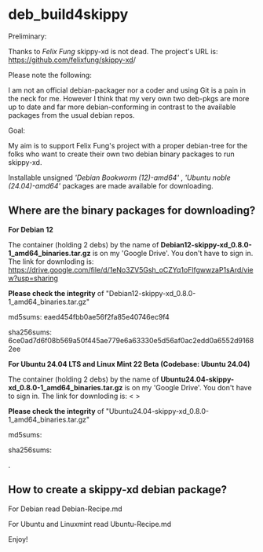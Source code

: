 # deb_build4skippy

Preliminary:

Thanks to *Felix Fung* skippy-xd is not dead. The project's URL is: <https://github.com/felixfung/skippy-xd>/

Please note the following:

I am not an official debian-packager nor a coder and using Git is a pain in the neck for me. However I think that my very own two deb-pkgs are more up to date and far more debian-conforming in contrast to the available packages from the usual debian repos.

Goal:

My aim is to support Felix Fung's project with a proper debian-tree for the folks who want to create their own two debian binary packages to run skippy-xd.

Installable unsigned *'Debian Bookworm (12)-amd64'* , *'Ubuntu noble (24.04)-amd64'* packages are made available for downloading.

## Where are the binary packages for downloading?

**For Debian 12**

The container (holding 2 debs) by the name of **Debian12-skippy-xd_0.8.0-1_amd64_binaries.tar.gz** is on my 'Google Drive'. You don't have to sign in. The link for downloding is: <https://drive.google.com/file/d/1eNo3ZV5Gsh_oCZYq1oFlfgwwzaP1sArd/view?usp=sharing>

**Please check the integrity** of "Debian12-skippy-xd_0.8.0-1_amd64_binaries.tar.gz"

md5sums: eaed454fbb0ae56f2fa85e40746ec9f4

sha256sums: 6ce0ad7d6f08b569a50f445ae779e6a63330e5d56af0ac2edd0a6552d91682ee 


**For Ubuntu 24.04 LTS and Linux Mint 22 Beta (Codebase: Ubuntu 24.04)**

The container (holding 2 debs) by the name of **Ubuntu24.04-skippy-xd_0.8.0-1_amd64_binaries.tar.gz** is on my 'Google Drive'. You don't have to sign in. The link for downloding is: < >

**Please check the integrity** of "Ubuntu24.04-skippy-xd_0.8.0-1_amd64_binaries.tar.gz"

md5sums: 

sha256sums: 

.



## How to create a skippy-xd debian package?

For Debian read Debian-Recipe.md

For Ubuntu and Linuxmint read Ubuntu-Recipe.md



Enjoy!

